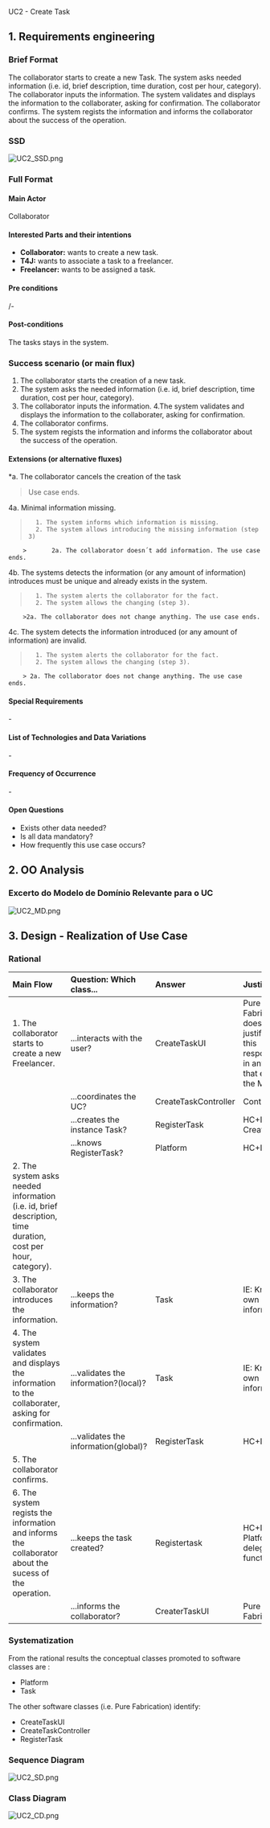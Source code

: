 UC2 - Create Task

## 1. Requirements engineering

### Brief Format


The collaborator starts to create a new Task.
The system asks needed information (i.e. id, brief description, time duration, cost per hour, category).
The collaborator inputs the information.
The system validates and displays the information to the collaborater, asking for confirmation.
The collaborator confirms.
The system regists the information and informs the collaborator about the success of the operation.

### SSD
![UC2_SSD.png](UC2_SSD.png)


### Full Format

#### Main Actor

Collaborator

#### Interested Parts and their intentions
* **Collaborator:** wants to create a new task.
* **T4J:** wants to associate a task to a freelancer.
* **Freelancer:** wants to be assigned a task.


#### Pre conditions
/-

#### Post-conditions
The tasks stays in the system.

### Success scenario  (or main flux)

1. The collaborator starts the creation of a new task.
2. The system asks the needed information (i.e. id, brief description, time duration, cost per hour, category).
3. The collaborator inputs the information.
4.The system validates and displays the information to the collaborater, asking for confirmation.
5. The collaborator confirms.
6. The system regists the information and informs the collaborator about the success of the operation.




#### Extensions (or alternative fluxes)

*a. The collaborator cancels the creation of the task

> Use case ends.

4a. Minimal information missing.
>       1. The system informs which information is missing.
>       2. The system allows introducing the missing information (step 3)
>
        >       2a. The collaborator doesn´t add information. The use case ends.

4b. The systems detects the information (or any amount of information) introduces must be unique and already exists in the system.
>       1. The system alerts the collaborator for the fact.
>       2. The system allows the changing (step 3).
>               
        >2a. The collaborator does not change anything. The use case ends.

4c. The system detects the information introduced (or any amount of information) are invalid.
>       1. The system alerts the collaborator for the fact.
>       2. The system allows the changing (step 3).
>
        > 2a. The collaborator does not change anything. The use case ends.


#### Special Requirements
\-

#### List of Technologies and Data Variations
\-

#### Frequency of Occurrence
\-

#### Open Questions

* Exists other data needed?
* Is all data mandatory?
* How frequently this use case occurs?

## 2. OO Analysis

### Excerto do Modelo de Domínio Relevante para o UC

![UC2_MD.png](UC2_MD.png)


## 3. Design - Realization of Use Case

### Rational

| Main Flow | Question: Which class... | Answer | Justification |
|:--------------  |:---------------------- |:----------|:---------------------------- |
| 1. The collaborator starts to create a new Freelancer. | ...interacts with the user? | CreateTaskUI | Pure Fabrication: does not justify gice this responsability in any class that exists in the MD |
|                                                        | ...coordinates the UC? | CreateTaskController | Controller |
|                                                        | ...creates the instance Task? | RegisterTask | HC+LC + Creator |
|                                                        | ...knows RegisterTask? | Platform | HC+LC |
| 2. The system asks needed information (i.e. id, brief description, time duration, cost per hour, category). |  |  |  |  
| 3. The collaborator introduces the information. | ...keeps the information? | Task | IE: Knows his own information |
| 4. The system validates and displays the information to the collaborater, asking for confirmation. | ...validates the information?(local)? | Task  | IE: Knows his own information |  
|                                                                                                    | ...validates the information(global)? | RegisterTask | HC+LC |                                        
| 5. The collaborator confirms. |  |  |  |
| 6. The system regists the information and informs the collaborator about the sucess of the operation. | ...keeps the task created? | Registertask | HC+LC: Platform delegated functions  |
|                                                                                                       | ...informs the collaborator? | CreaterTaskUI | Pure Fabrication |


### Systematization ##

 From the rational results the conceptual classes promoted to software classes are :

 * Platform
 * Task


 The other software classes (i.e. Pure Fabrication) identify:

 * CreateTaskUI
 * CreateTaskController
 * RegisterTask


###     Sequence Diagram

![UC2_SD.png](UC2_SD.png)


###     Class Diagram

![UC2_CD.png](UC2_CD.png)
